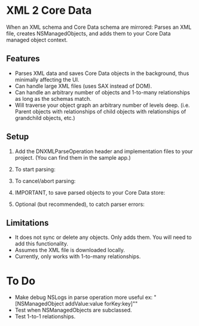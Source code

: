 # XML 2 Core Data
When an XML schema and Core Data schema are mirrored:  Parses an XML file, creates NSManagedObjects, and adds them to your Core Data managed object context.

## Features
* Parses XML data and saves Core Data objects in the background, thus minimally affecting the UI.
* Can handle large XML files (uses SAX instead of DOM).
* Can handle an arbitrary number of objects and 1-to-many relationships as long as the schemas match.
* Will traverse your object graph an arbitrary number of levels deep.  (i.e. Parent objects with relationships of child objects with relationships of grandchild objects, etc.)

## Setup
1. Add the DNXMLParseOperation header and implementation files to your project.  (You can find them in the sample app.)

2. To start parsing:

3. To cancel/abort parsing:

4. IMPORTANT, to save parsed objects to your Core Data store: 

5. Optional (but recommended), to catch parser errors:

## Limitations
* It does not sync or delete any objects.  Only adds them.  You will need to add this functionality.
* Assumes the XML file is downloaded locally.
* Currently, only works with 1-to-many relationships.

# To Do
* Make debug NSLogs in parse operation more useful ex:  "[NSManagedObject addValue:value forKey:key]""
* Test when NSManagedObjects are subclassed.
* Test 1-to-1 relationships.